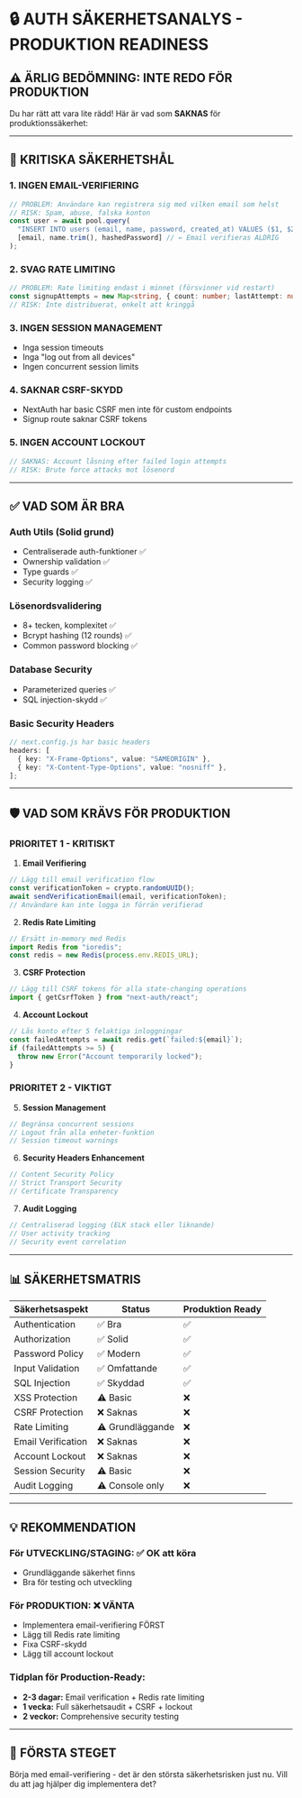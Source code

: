 # 🔒 AUTH SÄKERHETSANALYS - PRODUKTION READINESS

## ⚠️ ÄRLIG BEDÖMNING: **INTE REDO FÖR PRODUKTION**

Du har rätt att vara lite rädd! Här är vad som **SAKNAS** för produktionssäkerhet:

---

## 🚨 KRITISKA SÄKERHETSHÅL

### 1. **INGEN EMAIL-VERIFIERING**

```typescript
// PROBLEM: Användare kan registrera sig med vilken email som helst
// RISK: Spam, abuse, falska konton
const user = await pool.query(
  "INSERT INTO users (email, name, password, created_at) VALUES ($1, $2, $3, NOW())",
  [email, name.trim(), hashedPassword] // ← Email verifieras ALDRIG
);
```

### 2. **SVAG RATE LIMITING**

```typescript
// PROBLEM: Rate limiting endast i minnet (försvinner vid restart)
const signupAttempts = new Map<string, { count: number; lastAttempt: number }>();
// RISK: Inte distribuerat, enkelt att kringgå
```

### 3. **INGEN SESSION MANAGEMENT**

- Inga session timeouts
- Inga "log out from all devices"
- Ingen concurrent session limits

### 4. **SAKNAR CSRF-SKYDD**

- NextAuth har basic CSRF men inte för custom endpoints
- Signup route saknar CSRF tokens

### 5. **INGEN ACCOUNT LOCKOUT**

```typescript
// SAKNAS: Account låsning efter failed login attempts
// RISK: Brute force attacks mot lösenord
```

---

## ✅ VAD SOM ÄR BRA

### Auth Utils (Solid grund)

- Centraliserade auth-funktioner ✅
- Ownership validation ✅
- Type guards ✅
- Security logging ✅

### Lösenordsvalidering

- 8+ tecken, komplexitet ✅
- Bcrypt hashing (12 rounds) ✅
- Common password blocking ✅

### Database Security

- Parameterized queries ✅
- SQL injection-skydd ✅

### Basic Security Headers

```typescript
// next.config.js har basic headers
headers: [
  { key: "X-Frame-Options", value: "SAMEORIGIN" },
  { key: "X-Content-Type-Options", value: "nosniff" },
];
```

---

## 🛡️ VAD SOM KRÄVS FÖR PRODUKTION

### **PRIORITET 1 - KRITISKT**

1. **Email Verifiering**

```typescript
// Lägg till email verification flow
const verificationToken = crypto.randomUUID();
await sendVerificationEmail(email, verificationToken);
// Användare kan inte logga in förrän verifierad
```

2. **Redis Rate Limiting**

```typescript
// Ersätt in-memory med Redis
import Redis from "ioredis";
const redis = new Redis(process.env.REDIS_URL);
```

3. **CSRF Protection**

```typescript
// Lägg till CSRF tokens för alla state-changing operations
import { getCsrfToken } from "next-auth/react";
```

4. **Account Lockout**

```typescript
// Lås konto efter 5 felaktiga inloggningar
const failedAttempts = await redis.get(`failed:${email}`);
if (failedAttempts >= 5) {
  throw new Error("Account temporarily locked");
}
```

### **PRIORITET 2 - VIKTIGT**

5. **Session Management**

```typescript
// Begränsa concurrent sessions
// Logout från alla enheter-funktion
// Session timeout warnings
```

6. **Security Headers Enhancement**

```typescript
// Content Security Policy
// Strict Transport Security
// Certificate Transparency
```

7. **Audit Logging**

```typescript
// Centraliserad logging (ELK stack eller liknande)
// User activity tracking
// Security event correlation
```

---

## 📊 SÄKERHETSMATRIS

| Säkerhetsaspekt    | Status           | Produktion Ready |
| ------------------ | ---------------- | ---------------- |
| Authentication     | ✅ Bra           | ✅               |
| Authorization      | ✅ Solid         | ✅               |
| Password Policy    | ✅ Modern        | ✅               |
| Input Validation   | ✅ Omfattande    | ✅               |
| SQL Injection      | ✅ Skyddad       | ✅               |
| XSS Protection     | ⚠️ Basic         | ❌               |
| CSRF Protection    | ❌ Saknas        | ❌               |
| Rate Limiting      | ⚠️ Grundläggande | ❌               |
| Email Verification | ❌ Saknas        | ❌               |
| Account Lockout    | ❌ Saknas        | ❌               |
| Session Security   | ⚠️ Basic         | ❌               |
| Audit Logging      | ⚠️ Console only  | ❌               |

---

## 💡 REKOMMENDATION

### **För UTVECKLING/STAGING:** ✅ OK att köra

- Grundläggande säkerhet finns
- Bra för testing och utveckling

### **För PRODUKTION:** ❌ VÄNTA

- Implementera email-verifiering FÖRST
- Lägg till Redis rate limiting
- Fixa CSRF-skydd
- Lägg till account lockout

### **Tidplan för Production-Ready:**

- **2-3 dagar:** Email verification + Redis rate limiting
- **1 vecka:** Full säkerhetsaudit + CSRF + lockout
- **2 veckor:** Comprehensive security testing

---

## 🎯 FÖRSTA STEGET

Börja med email-verifiering - det är den största säkerhetsrisken just nu. Vill du att jag hjälper dig implementera det?
